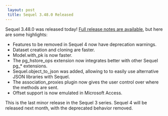 ```yaml
---
 layout: post
 title: Sequel 3.48.0 Released
---
```


Sequel 3.48.0 was released today!  <a href="http://sequel.jeremyevans.net/rdoc/files/doc/release_notes/3_48_0_txt.html">Full release notes are available</a>, but here are some highlights:

* Features to be removed in Sequel 4 now have deprecation warnings.
* Dataset creation and cloning are faster.
* Model.with_pk is now faster.
* The pg_hstore_ops extension now integrates better with other Sequel pg_* extensions.
* Sequel.object_to_json was added, allowing to to easily use alternative JSON libraries with Sequel.
* The association_proxies plugin now gives the user control over where the methods are sent.
* Offset support is now emulated in Microsoft Access.

This is the last minor release in the Sequel 3 series.  Sequel 4 will be released next month, with the deprecated behavior removed.
